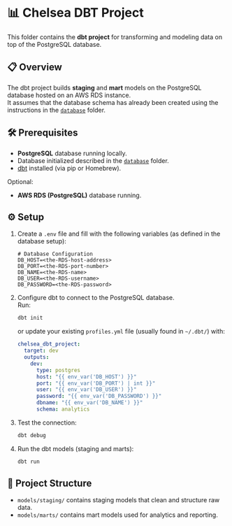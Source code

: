 # 📊 Chelsea DBT Project

This folder contains the **dbt project** for transforming and modeling data on top of the PostgreSQL database.

## 📋 Overview

The dbt project builds **staging** and **mart** models on the PostgreSQL database hosted on an AWS RDS instance.  
It assumes that the database schema has already been created using the instructions in the [`database`](../database) folder.

## 🛠️ Prerequisites

- **PostgreSQL** database running locally.
- Database initialized described in the [`database`](../database) folder.
- [dbt](https://docs.getdbt.com/docs/get-started/installation) installed (via pip or Homebrew).

Optional:

- **AWS RDS (PostgreSQL)** database running.

## ⚙️ Setup

1. Create a `.env` file and fill with the following variables (as defined in the database setup):

   ```env
   # Database Configuration
   DB_HOST=<the-RDS-host-address>
   DB_PORT=<the-RDS-port-number>
   DB_NAME=<the-RDS-name>
   DB_USER=<the-RDS-username>
   DB_PASSWORD=<the-RDS-password>
   ```

2. Configure dbt to connect to the PostgreSQL database.  
   Run:

   ```bash
   dbt init
   ```

   or update your existing `profiles.yml` file (usually found in `~/.dbt/`) with:

   ```yaml
   chelsea_dbt_project:
     target: dev
     outputs:
       dev:
         type: postgres
         host: "{{ env_var('DB_HOST') }}"
         port: "{{ env_var('DB_PORT') | int }}"
         user: "{{ env_var('DB_USER') }}"
         password: "{{ env_var('DB_PASSWORD') }}"
         dbname: "{{ env_var('DB_NAME') }}"
         schema: analytics
   ```

3. Test the connection:

   ```bash
   dbt debug
   ```

4. Run the dbt models (staging and marts):
   ```bash
   dbt run
   ```

## 📁 Project Structure

- `models/staging/` contains staging models that clean and structure raw data.
- `models/marts/` contains mart models used for analytics and reporting.
